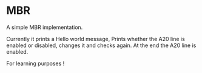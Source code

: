 # MBR
A simple MBR implementation.

Currently it prints a Hello world message,
Prints whether the A20 line is enabled or disabled, 
changes it and checks again.
At the end the A20 line is enabled.

For learning purposes !

